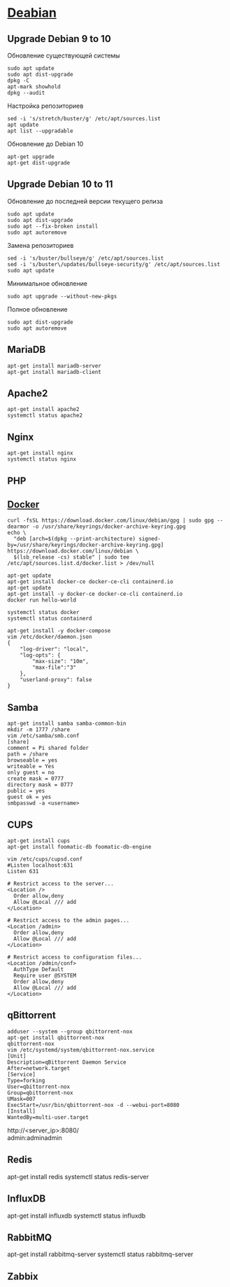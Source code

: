 # [Deabian](https://www.debian.org)
## Upgrade Debian 9 to 10
Обновление существующей системы
```
sudo apt update
sudo apt dist-upgrade
dpkg -C
apt-mark showhold
dpkg --audit
```

Настройка репозиториев
```
sed -i 's/stretch/buster/g' /etc/apt/sources.list
apt update
apt list --upgradable
```

Обновление до Debian 10
```
apt-get upgrade
apt-get dist-upgrade
```

## Upgrade Debian 10 to 11

Обновление до последней версии текущего релиза
```
sudo apt update
sudo apt dist-upgrade
sudo apt --fix-broken install
sudo apt autoremove
```

Замена репозиториев
```
sed -i 's/buster/bullseye/g' /etc/apt/sources.list
sed -i 's/buster\/updates/bullseye-security/g' /etc/apt/sources.list
sudo apt update
```

Минимальное обновление
```
sudo apt upgrade --without-new-pkgs
```

Полное обновление
```
sudo apt dist-upgrade
sudo apt autoremove
```


## MariaDB
```
apt-get install mariadb-server
apt-get install mariadb-client
```

## Apache2
```
apt-get install apache2
systemctl status apache2
```

## Nginx
```
apt-get install nginx
systemctl status nginx
```

## PHP
## [Docker](https://docs.docker.com/engine/install/debian/)
```
curl -fsSL https://download.docker.com/linux/debian/gpg | sudo gpg --dearmor -o /usr/share/keyrings/docker-archive-keyring.gpg
echo \
  "deb [arch=$(dpkg --print-architecture) signed-by=/usr/share/keyrings/docker-archive-keyring.gpg] https://download.docker.com/linux/debian \
  $(lsb_release -cs) stable" | sudo tee /etc/apt/sources.list.d/docker.list > /dev/null

apt-get update
apt-get install docker-ce docker-ce-cli containerd.io
apt-get update
apt-get install -y docker-ce docker-ce-cli containerd.io
docker run hello-world

systemctl status docker
systemctl status containerd

apt-get install -y docker-compose
vim /etc/docker/daemon.json
{
    "log-driver": "local",
    "log-opts": {
        "max-size": "10m",
        "max-file":"3"
    },
    "userland-proxy": false
}

```

## Samba
```
apt-get install samba samba-common-bin
mkdir -m 1777 /share
vim /etc/samba/smb.conf
[share]
comment = Pi shared folder
path = /share
browseable = yes
writeable = Yes
only guest = no
create mask = 0777
directory mask = 0777
public = yes
guest ok = yes
smbpasswd -a <username>
```

## CUPS
```
apt-get install cups
apt-get install foomatic-db foomatic-db-engine
```
```
vim /etc/cups/cupsd.conf
#Listen localhost:631
Listen 631

# Restrict access to the server...
<Location />
  Order allow,deny
  Allow @Local /// add
</Location>
 
# Restrict access to the admin pages...
<Location /admin>
  Order allow,deny
  Allow @Local /// add
</Location>
 
# Restrict access to configuration files...
<Location /admin/conf>
  AuthType Default
  Require user @SYSTEM
  Order allow,deny
  Allow @Local /// add
</Location>
```

## qBittorrent
```
adduser --system --group qbittorrent-nox
apt-get install qbittorrent-nox
qbittorrent-nox
vim /etc/systemd/system/qbittorrent-nox.service
[Unit]
Description=qBittorrent Daemon Service
After=network.target
[Service]
Type=forking
User=qbittorrent-nox
Group=qbittorrent-nox
UMask=007
ExecStart=/usr/bin/qbittorrent-nox -d --webui-port=8080
[Install]
WantedBy=multi-user.target
```
http://<server_ip>:8080/  
admin:adminadmin  

## Redis
apt-get install redis
systemctl status redis-server

## InfluxDB
apt-get install influxdb
systemctl status influxdb

## RabbitMQ
apt-get install rabbitmq-server
systemctl status rabbitmq-server

## Zabbix
